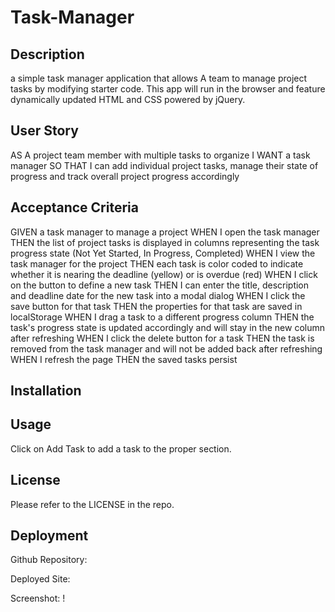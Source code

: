 # Task-Manager

## Description
a simple task manager application that allows A team to manage project tasks by modifying starter code. This app will run in the browser and feature dynamically updated HTML and CSS powered by jQuery.

## User Story

AS A project team member with multiple tasks to organize
I WANT a task manager 
SO THAT I can add individual project tasks, manage their state of progress and track overall project progress accordingly

## Acceptance Criteria

GIVEN a task manager to manage a project
WHEN I open the task manager
THEN the list of project tasks is displayed in columns representing the task progress state (Not Yet Started, In Progress, Completed)
WHEN I view the task manager for the project
THEN each task is color coded to indicate whether it is nearing the deadline (yellow) or is overdue (red)
WHEN I click on the button to define a new task
THEN I can enter the title, description and deadline date for the new task into a modal dialog
WHEN I click the save button for that task
THEN the properties for that task are saved in localStorage
WHEN I drag a task to a different progress column
THEN the task's progress state is updated accordingly and will stay in the new column after refreshing
WHEN I click the delete button for a task
THEN the task is removed from the task manager and will not be added back after refreshing
WHEN I refresh the page
THEN the saved tasks persist


## Installation

## Usage

Click on Add Task to add a task to the proper section. 

## License

Please refer to the LICENSE in the repo. 

## Deployment 

Github Repository: 

Deployed Site: 

Screenshot: !